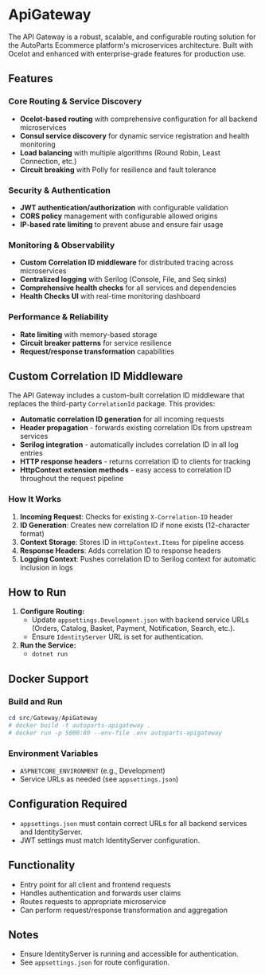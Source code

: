 # ApiGateway

The API Gateway is a robust, scalable, and configurable routing solution for the AutoParts Ecommerce platform's microservices architecture. Built with Ocelot and enhanced with enterprise-grade features for production use.

## Features

### Core Routing & Service Discovery
- **Ocelot-based routing** with comprehensive configuration for all backend microservices
- **Consul service discovery** for dynamic service registration and health monitoring
- **Load balancing** with multiple algorithms (Round Robin, Least Connection, etc.)
- **Circuit breaking** with Polly for resilience and fault tolerance

### Security & Authentication
- **JWT authentication/authorization** with configurable validation
- **CORS policy** management with configurable allowed origins
- **IP-based rate limiting** to prevent abuse and ensure fair usage

### Monitoring & Observability
- **Custom Correlation ID middleware** for distributed tracing across microservices
- **Centralized logging** with Serilog (Console, File, and Seq sinks)
- **Comprehensive health checks** for all services and dependencies
- **Health Checks UI** with real-time monitoring dashboard

### Performance & Reliability
- **Rate limiting** with memory-based storage
- **Circuit breaker patterns** for service resilience
- **Request/response transformation** capabilities

## Custom Correlation ID Middleware

The API Gateway includes a custom-built correlation ID middleware that replaces the third-party `CorrelationId` package. This provides:

- **Automatic correlation ID generation** for all incoming requests
- **Header propagation** - forwards existing correlation IDs from upstream services
- **Serilog integration** - automatically includes correlation ID in all log entries
- **HTTP response headers** - returns correlation ID to clients for tracking
- **HttpContext extension methods** - easy access to correlation ID throughout the request pipeline

### How It Works
1. **Incoming Request**: Checks for existing `X-Correlation-ID` header
2. **ID Generation**: Creates new correlation ID if none exists (12-character format)
3. **Context Storage**: Stores ID in `HttpContext.Items` for pipeline access
4. **Response Headers**: Adds correlation ID to response headers
5. **Logging Context**: Pushes correlation ID to Serilog context for automatic inclusion in logs

## How to Run

1. **Configure Routing:**
   - Update `appsettings.Development.json` with backend service URLs (Orders, Catalog, Basket, Payment, Notification, Search, etc.).
   - Ensure `IdentityServer` URL is set for authentication.
2. **Run the Service:**
   - `dotnet run`

## Docker Support

### Build and Run
```powershell
cd src/Gateway/ApiGateway
# docker build -t autoparts-apigateway .
# docker run -p 5000:80 --env-file .env autoparts-apigateway
```

### Environment Variables
- `ASPNETCORE_ENVIRONMENT` (e.g., Development)
- Service URLs as needed (see `appsettings.json`)

## Configuration Required
- `appsettings.json` must contain correct URLs for all backend services and IdentityServer.
- JWT settings must match IdentityServer configuration.

## Functionality
- Entry point for all client and frontend requests
- Handles authentication and forwards user claims
- Routes requests to appropriate microservice
- Can perform request/response transformation and aggregation

## Notes
- Ensure IdentityServer is running and accessible for authentication.
- See `appsettings.json` for route configuration.
